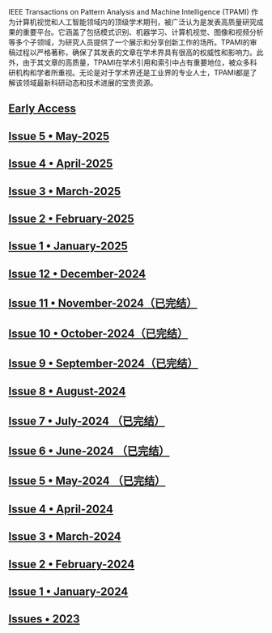 
IEEE Transactions on Pattern Analysis and Machine Intelligence (TPAMI) 作为计算机视觉和人工智能领域内的顶级学术期刊，被广泛认为是发表高质量研究成果的重要平台。它涵盖了包括模式识别、机器学习、计算机视觉、图像和视频分析等多个子领域，为研究人员提供了一个展示和分享创新工作的场所。TPAMI的审稿过程以严格著称，确保了其发表的文章在学术界具有很高的权威性和影响力。此外，由于其文章的高质量，TPAMI在学术引用和索引中占有重要地位，被众多科研机构和学者所重视。无论是对于学术界还是工业界的专业人士，TPAMI都是了解该领域最新科研动态和技术进展的宝贵资源。

## [Early Access](https://github.com/Paper2Chinese/Paper2Chinese/blob/main/Journals/TPAMI/Early%20Access/readme.md)

## [Issue 5 • May-2025](https://github.com/Paper2Chinese/Paper2Chinese/blob/main/Journals/TPAMI/2025-Issue-5-May/readme.md)

## [Issue 4 • April-2025](https://github.com/Paper2Chinese/Paper2Chinese/blob/main/Journals/TPAMI/2025-Issue-4-April/readme.md)

## [Issue 3 • March-2025](https://github.com/Paper2Chinese/Paper2Chinese/blob/main/Journals/TPAMI/2025-Issue-3-March/readme.md)

## [Issue 2 • February-2025](https://github.com/Paper2Chinese/Paper2Chinese/blob/main/Journals/TPAMI/2025-Issue-2-February/readme.md)

## [Issue 1 • January-2025](https://github.com/Paper2Chinese/Paper2Chinese/blob/main/Journals/TPAMI/Issue%201%20%E2%80%A2%20January-2025/readme.md)

## [Issue 12 • December-2024](https://github.com/Paper2Chinese/Paper2Chinese/tree/main/Journals/TPAMI/2024-Issue-12-December)

## [Issue 11 • November-2024（已完结）](https://github.com/Paper2Chinese/Paper2Chinese/tree/main/Journals/TPAMI/2024-Issue-11-November)

## [Issue 10 • October-2024（已完结）](https://github.com/Paper2Chinese/Paper2Chinese/blob/main/Journals/TPAMI/2024-Issue-10-October/readme.md)

## [Issue 9 • September-2024（已完结）](https://github.com/Paper2Chinese/Paper2Chinese/blob/main/Journals/TPAMI/2024-Issue-9-September/readme.md)

## [Issue 8 • August-2024](https://github.com/Paper2Chinese/Paper2Chinese/blob/main/Journals/TPAMI/2024-Issue-8-August/readme.md)

## [Issue 7 • July-2024 （已完结）](https://github.com/Paper2Chinese/Paper2Chinese/blob/main/Journals/TPAMI/2024-Issue-7-July/readme.md)

## [Issue 6 • June-2024 （已完结）](https://github.com/Paper2Chinese/Paper2Chinese/blob/main/Journals/TPAMI/2024-Issue-6-June/readme.md)

## [Issue 5 • May-2024 （已完结）](https://github.com/Paper2Chinese/Paper2Chinese/blob/main/Journals/TPAMI/2024-Issue-5-May/Readme.md)

## [Issue 4 • April-2024](https://github.com/Paper2Chinese/Paper2Chinese/blob/main/Journals/TPAMI/2024-Issue-4-April/readme.md)

## [Issue 3 • March-2024](https://github.com/Paper2Chinese/Paper2Chinese/blob/main/Journals/TPAMI/2024-Issue-3-March/readme.md)

## [Issue 2 • February-2024](https://github.com/Paper2Chinese/Paper2Chinese/blob/main/Journals/TPAMI/2024-Issue-2-February/readme.md)

## [Issue 1 • January-2024](https://github.com/Paper2Chinese/Paper2Chinese/blob/main/Journals/TPAMI/2024-Issue-1-January/readme.md)

## [Issues • 2023](https://github.com/Paper2Chinese/Paper2Chinese/blob/main/Journals/TPAMI/2023-Issues/readme.md)


